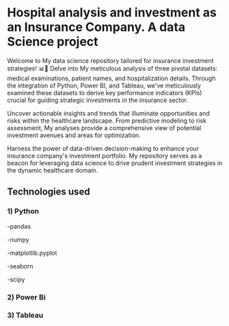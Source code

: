 # Hospital analysis and investment as an Insurance Company. A data Science project
Welcome to My data science repository tailored for insurance investment strategies! 📊🔬 Delve into My meticulous analysis of three pivotal datasets: medical examinations, patient names, and hospitalization details. Through the integration of Python, Power BI, and Tableau, we've meticulously examined these datasets to derive key performance indicators (KPIs) crucial for guiding strategic investments in the insurance sector.

Uncover actionable insights and trends that illuminate opportunities and risks within the healthcare landscape. From predictive modeling to risk assessment, My analyses provide a comprehensive view of potential investment avenues and areas for optimization.

Harness the power of data-driven decision-making to enhance your insurance company's investment portfolio. My repository serves as a beacon for leveraging data science to drive prudent investment strategies in the dynamic healthcare domain.

## Technologies used
### 1) Python
  -pandas
  
  -numpy
  
  -matplotlib.pyplot
  
  -seaborn
  
  -scipy
  
### 2) Power Bi
### 3) Tableau
